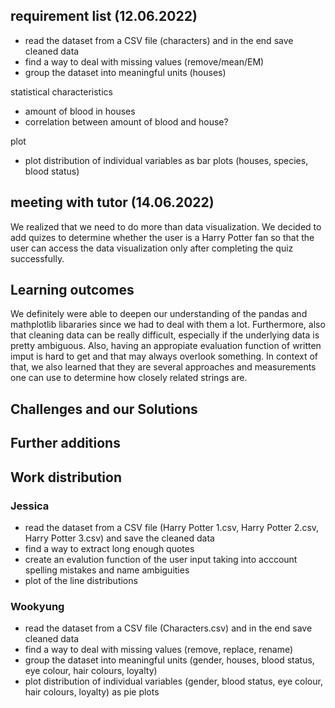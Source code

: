 ## requirement list (12.06.2022)
- read the dataset from a CSV file (characters) and in the end save cleaned data 
- find a way to deal with missing values (remove/mean/EM)
- group the dataset into meaningful units (houses)

statistical characteristics
- amount of blood in houses                                                                                                                                               
- correlation between amount of blood and house?

plot
- plot distribution of individual variables as bar plots (houses, species, blood status)

## meeting with tutor (14.06.2022)
We realized that we need to do more than data visualization. 
We decided to add quizes to determine whether the user is a Harry Potter fan so that the user can access the data visualization only after completing the quiz successfully. 

## Learning outcomes
We definitely were able to deepen our understanding of the pandas and mathplotlib libararies since we had to deal with them a lot. Furthermore, also that cleaning data can be really difficult, especially if the underlying data is pretty ambiguous. Also, having an appropiate evaluation function of written imput is hard to get and that may always overlook something. In context of that, we also learned that they are several approaches and measurements one can use to determine how closely related strings are. 

## Challenges and our Solutions

## Further additions

## Work distribution
### Jessica
- read the dataset from a CSV file (Harry Potter 1.csv, Harry Potter 2.csv, Harry Potter 3.csv) and save the cleaned data 
- find a way to extract long enough quotes 
- create an evalution function of the user input taking into acccount spelling mistakes and name ambiguities 
- plot of the line distributions

### Wookyung 
- read the dataset from a CSV file (Characters.csv) and in the end save cleaned data 
- find a way to deal with missing values (remove, replace, rename)
- group the dataset into meaningful units (gender, houses, blood status, eye colour, hair colours, loyalty)
- plot distribution of individual variables (gender, blood status, eye colour, hair colours, loyalty) as pie plots
